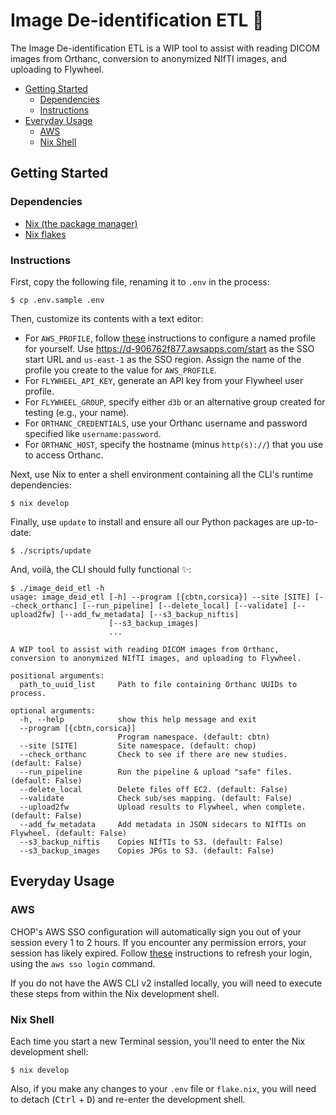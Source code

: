 # Image De-identification ETL 📸

The Image De-identification ETL is a WIP tool to assist with reading DICOM images from Orthanc, conversion to anonymized NIfTI images, and uploading to Flywheel.

- [Getting Started](#getting-started)
  - [Dependencies](#dependencies)
  - [Instructions](#instructions)
- [Everyday Usage](#everyday-usage)
  - [AWS](#aws)
  - [Nix Shell](#nix-shell)

## Getting Started

### Dependencies

- [Nix (the package manager)](https://nixos.org/download.html)
- [Nix flakes](https://nixos.wiki/wiki/Flakes#Non-NixOS)

### Instructions

First, copy the following file, renaming it to `.env` in the process:

```console
$ cp .env.sample .env
```

Then, customize its contents with a text editor:

- For `AWS_PROFILE`, follow [these](https://docs.aws.amazon.com/cli/latest/userguide/cli-configure-sso.html#sso-configure-profile) instructions to configure a named profile for yourself. Use https://d-906762f877.awsapps.com/start as the SSO start URL and `us-east-1` as the SSO region. Assign the name of the profile you create to the value for `AWS_PROFILE`. 
- For `FLYWHEEL_API_KEY`, generate an API key from your Flywheel user profile.
- For `FLYWHEEL_GROUP`, specify either `d3b` or an alternative group created for testing (e.g., your name).
- For `ORTHANC_CREDENTIALS`, use your Orthanc username and password specified like `username:password`.
- For `ORTHANC_HOST`, specify the hostname (minus `http(s)://`) that you use to access Orthanc.

Next, use Nix to enter a shell environment containing all the CLI's runtime dependencies:

```console
$ nix develop
```

Finally, use `update` to install and ensure all our Python packages are up-to-date:

```console
$ ./scripts/update
```

And, voilà, the CLI should fully functional ✨:

```console
$ ./image_deid_etl -h
usage: image_deid_etl [-h] --program [{cbtn,corsica}] --site [SITE] [--check_orthanc] [--run_pipeline] [--delete_local] [--validate] [--upload2fw] [--add_fw_metadata] [--s3_backup_niftis]
                      [--s3_backup_images]
                      ...

A WIP tool to assist with reading DICOM images from Orthanc, conversion to anonymized NIfTI images, and uploading to Flywheel.

positional arguments:
  path_to_uuid_list     Path to file containing Orthanc UUIDs to process.

optional arguments:
  -h, --help            show this help message and exit
  --program [{cbtn,corsica}]
                        Program namespace. (default: cbtn)
  --site [SITE]         Site namespace. (default: chop)
  --check_orthanc       Check to see if there are new studies. (default: False)
  --run_pipeline        Run the pipeline & upload "safe" files. (default: False)
  --delete_local        Delete files off EC2. (default: False)
  --validate            Check sub/ses mapping. (default: False)
  --upload2fw           Upload results to Flywheel, when complete. (default: False)
  --add_fw_metadata     Add metadata in JSON sidecars to NIfTIs on Flywheel. (default: False)
  --s3_backup_niftis    Copies NIfTIs to S3. (default: False)
  --s3_backup_images    Copies JPGs to S3. (default: False)
```

## Everyday Usage

### AWS

CHOP's AWS SSO configuration will automatically sign you out of your session every 1 to 2 hours. If you encounter any permission errors, your session has likely expired. Follow [these](https://docs.aws.amazon.com/cli/latest/userguide/cli-configure-sso.html#sso-using-profile) instructions to refresh your login, using the `aws sso login` command.

If you do not have the AWS CLI v2 installed locally, you will need to execute these steps from within the Nix development shell.

### Nix Shell

Each time you start a new Terminal session, you'll need to enter the Nix development shell:

```console
$ nix develop
```

Also, if you make any changes to your `.env` file or `flake.nix`, you will need to detach (<kbd>Ctrl</kbd> + <kbd>D</kbd>) and re-enter the development shell.
